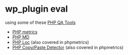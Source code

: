 # wp_plugin eval

using some of these [PHP QA Tools](http://phpqatools.org/)

* [PHP metrics](phpmetrics.html)
* [PHP MD](phpmd.html)
* [PHP Loc](phploc.txt) (also covered in phpmetrics)
* [PHP Copy/Paste Detector](phpcpd.txt) (also covered in phpmetrics)

